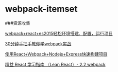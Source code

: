 # webpack-itemset

###资源收集

[webpack+react+es2015轻松环境搭建，配置，运行项目](http://my.oschina.net/u/1403181/blog/672501)

[30分钟手把手教你学webpack实战](http://www.cnblogs.com/tugenhua0707/p/4793265.html)

[使用React+Webpack+Nodejs+Express快速构建项目](https://segmentfault.com/a/1190000005899934)

[精益 React 学习指南 （Lean React）- 2.2 webpack](https://segmentfault.com/a/1190000005612506)